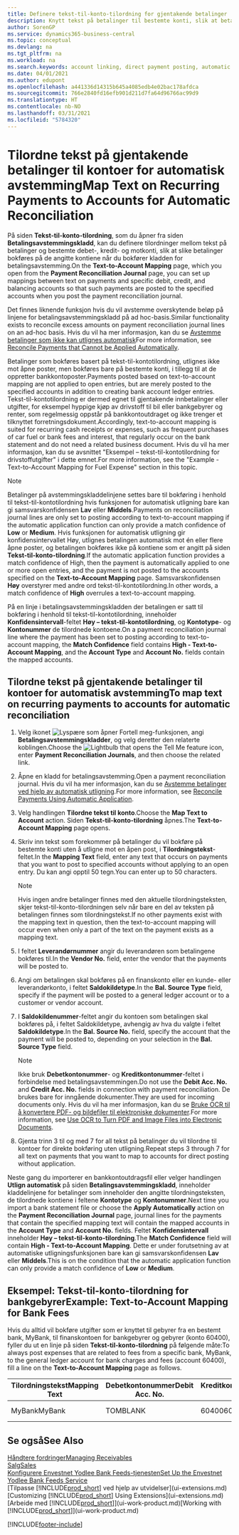 ```yaml
---
title: Definere tekst-til-konto-tilordning for gjentakende betalinger | Microsoft-dokumentasjon
description: Knytt tekst på betalinger til bestemte konti, slik at betalinger bokføres på kontiene når du bokfører betalingsavstemmingskladden.
author: SorenGP
ms.service: dynamics365-business-central
ms.topic: conceptual
ms.devlang: na
ms.tgt_pltfrm: na
ms.workload: na
ms.search.keywords: account linking, direct payment posting, automatic payment processing, reconcile payment, recurring expense, recurring cash receipt
ms.date: 04/01/2021
ms.author: edupont
ms.openlocfilehash: a441336d14315b645a4085edb4e02bac178afdca
ms.sourcegitcommit: 766e2840fd16efb901d211d7fa64d96766ac99d9
ms.translationtype: HT
ms.contentlocale: nb-NO
ms.lasthandoff: 03/31/2021
ms.locfileid: "5784320"
---
```

# <a name="map-text-on-recurring-payments-to-accounts-for-automatic-reconciliation"></a><span data-ttu-id="31734-103">Tilordne tekst på gjentakende betalinger til kontoer for automatisk avstemming</span><span class="sxs-lookup"><span data-stu-id="31734-103">Map Text on Recurring Payments to Accounts for Automatic Reconciliation</span></span>
<span data-ttu-id="31734-104">På siden **Tekst-til-konto-tilordning**, som du åpner fra siden **Betalingsavstemmingskladd**, kan du definere tilordninger mellom tekst på betalinger og bestemte debet-, kredit- og motkonti, slik at slike betalinger bokføres på de angitte kontiene når du bokfører kladden for betalingsavstemming.</span><span class="sxs-lookup"><span data-stu-id="31734-104">On the **Text-to-Account Mapping** page, which you open from the **Payment Reconciliation Journal** page, you can set up mappings between text on payments and specific debit, credit, and balancing accounts so that such payments are posted to the specified accounts when you post the payment reconciliation journal.</span></span>

<span data-ttu-id="31734-105">Det finnes liknende funksjon hvis du vil avstemme overskytende beløp på linjene for betalingsavstemmingskladd på ad hoc-basis.</span><span class="sxs-lookup"><span data-stu-id="31734-105">Similar functionality exists to reconcile excess amounts on payment reconciliation journal lines on an ad-hoc basis.</span></span> <span data-ttu-id="31734-106">Hvis du vil ha mer informasjon, kan du se [Avstemme betalinger som ikke kan utlignes automatisk](receivables-how-reconcile-payments-cannot-apply-auto.md)</span><span class="sxs-lookup"><span data-stu-id="31734-106">For more information, see [Reconcile Payments that Cannot be Applied Automatically](receivables-how-reconcile-payments-cannot-apply-auto.md).</span></span>

<span data-ttu-id="31734-107">Betalinger som bokføres basert på tekst-til-kontotilordning, utlignes ikke mot åpne poster, men bokføres bare på bestemte konti, i tillegg til at de oppretter bankkontoposter.</span><span class="sxs-lookup"><span data-stu-id="31734-107">Payments posted based on text-to-account mapping are not applied to open entries, but are merely posted to the specified accounts in addition to creating bank account ledger entries.</span></span> <span data-ttu-id="31734-108">Tekst-til-kontotilordning er dermed egnet til gjentakende innbetalinger eller utgifter, for eksempel hyppige kjøp av drivstoff til bil eller bankgebyrer og renter, som regelmessig oppstår på bankkontoutdraget og ikke trenger et tilknyttet forretningsdokument.</span><span class="sxs-lookup"><span data-stu-id="31734-108">Accordingly, text-to-account mapping is suited for recurring cash receipts or expenses, such as frequent purchases of car fuel or bank fees and interest, that regularly occur on the bank statement and do not need a related business document.</span></span> <span data-ttu-id="31734-109">Hvis du vil ha mer informasjon, kan du se avsnittet "Eksempel – tekst-til-kontotilordning for drivstoffutgifter" i dette emnet.</span><span class="sxs-lookup"><span data-stu-id="31734-109">For more information, see the "Example - Text-to-Account Mapping for Fuel Expense" section in this topic.</span></span>

> [!NOTE]  
>   <span data-ttu-id="31734-110">Betalinger på avstemmingskladdelinjene settes bare til bokføring i henhold til tekst-til-kontotilordning hvis funksjonen for automatisk utligning bare kan gi samsvarskonfidensen **Lav** eller **Middels**.</span><span class="sxs-lookup"><span data-stu-id="31734-110">Payments on reconciliation journal lines are only set to posting according to text-to-account mapping if the automatic application function can only provide a match confidence of **Low** or **Medium**.</span></span> <span data-ttu-id="31734-111">Hvis funksjonen for automatisk utligning gir konfidensintervallet Høy, utlignes betalingen automatisk mot én eller flere åpne poster, og betalingen bokføres ikke på kontiene som er angitt på siden **Tekst-til-konto-tilordning**.</span><span class="sxs-lookup"><span data-stu-id="31734-111">If the automatic application function provides a match confidence of High, then the payment is automatically applied to one or more open entries, and the payment is not posted to the accounts specified on the **Text-to-Account Mapping** page.</span></span> <span data-ttu-id="31734-112">Samsvarskonfidensen **Høy** overstyrer med andre ord tekst-til-kontotilordning.</span><span class="sxs-lookup"><span data-stu-id="31734-112">In other words, a match confidence of **High** overrules a text-to-account mapping.</span></span>

<span data-ttu-id="31734-113">På en linje i betalingsavstemmingskladden der betalingen er satt til bokføring i henhold til tekst-til-kontotilordning, inneholder **Konfidensintervall**-feltet **Høy – tekst-til-kontotilordning**, og **Kontotype**- og **Kontonummer** de tilordnede kontoene.</span><span class="sxs-lookup"><span data-stu-id="31734-113">On a payment reconciliation journal line where the payment has been set to posting according to text-to-account mapping, the **Match Confidence** field contains **High - Text-to-Account Mapping**, and the **Account Type** and **Account No.** fields contain the mapped accounts.</span></span>

## <a name="to-map-text-on-recurring-payments-to-accounts-for-automatic-reconciliation"></a><span data-ttu-id="31734-114">Tilordne tekst på gjentakende betalinger til kontoer for automatisk avstemming</span><span class="sxs-lookup"><span data-stu-id="31734-114">To map text on recurring payments to accounts for automatic reconciliation</span></span>
1. <span data-ttu-id="31734-115">Velg ikonet ![Lyspære som åpner Fortell meg-funksjonen](media/ui-search/search_small.png "Fortell hva du vil gjøre"), angi **Betalingsavstemmingskladder**, og velg deretter den relaterte koblingen.</span><span class="sxs-lookup"><span data-stu-id="31734-115">Choose the ![Lightbulb that opens the Tell Me feature](media/ui-search/search_small.png "Tell me what you want to do") icon, enter **Payment Reconciliation Journals**, and then choose the related link.</span></span>
2. <span data-ttu-id="31734-116">Åpne en kladd for betalingsavstemming.</span><span class="sxs-lookup"><span data-stu-id="31734-116">Open a payment reconciliation journal.</span></span> <span data-ttu-id="31734-117">Hvis du vil ha mer informasjon, kan du se [Avstemme betalinger ved hjelp av automatisk utligning](receivables-how-reconcile-payments-auto-application.md).</span><span class="sxs-lookup"><span data-stu-id="31734-117">For more information, see [Reconcile Payments Using Automatic Application](receivables-how-reconcile-payments-auto-application.md).</span></span>
3. <span data-ttu-id="31734-118">Velg handlingen **Tilordne tekst til konto**.</span><span class="sxs-lookup"><span data-stu-id="31734-118">Choose the **Map Text to Account** action.</span></span> <span data-ttu-id="31734-119">Siden **Tekst-til-konto-tilordning** åpnes.</span><span class="sxs-lookup"><span data-stu-id="31734-119">The **Text-to-Account Mapping** page opens.</span></span>
4. <span data-ttu-id="31734-120">Skriv inn tekst som forekommer på betalinger du vil bokføre på bestemte konti uten å utligne mot en åpen post, i **Tilordningstekst**-feltet.</span><span class="sxs-lookup"><span data-stu-id="31734-120">In the **Mapping Text** field, enter any text that occurs on payments that you want to post to specified accounts without applying to an open entry.</span></span> <span data-ttu-id="31734-121">Du kan angi opptil 50 tegn.</span><span class="sxs-lookup"><span data-stu-id="31734-121">You can enter up to 50 characters.</span></span>

    > [!NOTE]  
    >   <span data-ttu-id="31734-122">Hvis ingen andre betalinger finnes med den aktuelle tilordningsteksten, skjer tekst-til-konto-tilordningen selv når bare en del av teksten på betalingen finnes som tilordningstekst.</span><span class="sxs-lookup"><span data-stu-id="31734-122">If no other payments exist with the mapping text in question, then the text-to-account mapping will occur even when only a part of the text on the payment exists as a mapping text.</span></span>
5. <span data-ttu-id="31734-123">I feltet **Leverandørnummer** angir du leverandøren som betalingene bokføres til.</span><span class="sxs-lookup"><span data-stu-id="31734-123">In the **Vendor No.** field, enter the vendor that the payments will be posted to.</span></span>
6. <span data-ttu-id="31734-124">Angi om betalingen skal bokføres på en finanskonto eller en kunde- eller leverandørkonto, i feltet **Saldokildetype**.</span><span class="sxs-lookup"><span data-stu-id="31734-124">In the **Bal. Source Type** field, specify if the payment will be posted to a general ledger account or to a customer or vendor account.</span></span>
7. <span data-ttu-id="31734-125">I **Saldokildenummer**-feltet angir du kontoen som betalingen skal bokføres på, i feltet Saldokildetype, avhengig av hva du valgte i feltet **Saldokildetype**.</span><span class="sxs-lookup"><span data-stu-id="31734-125">In the **Bal. Source No.** field, specify the account that the payment will be posted to, depending on your selection in the **Bal. Source Type** field.</span></span>

    > [!NOTE]
    > <span data-ttu-id="31734-126">Ikke bruk **Debetkontonummer**- og **Kreditkontonummer**-feltet i forbindelse med betalingsavstemmingen.</span><span class="sxs-lookup"><span data-stu-id="31734-126">Do not use the **Debit Acc. No.** and **Credit Acc. No.** fields in connection with payment reconciliation.</span></span> <span data-ttu-id="31734-127">De brukes bare for inngående dokumenter.</span><span class="sxs-lookup"><span data-stu-id="31734-127">They are used for incoming documents only.</span></span> <span data-ttu-id="31734-128">Hvis du vil ha mer informasjon, kan du se [Bruke OCR til å konvertere PDF- og bildefiler til elektroniske dokumenter](across-how-use-ocr-pdf-images-files.md).</span><span class="sxs-lookup"><span data-stu-id="31734-128">For more information, see [Use OCR to Turn PDF and Image Files into Electronic Documents](across-how-use-ocr-pdf-images-files.md).</span></span>

8. <span data-ttu-id="31734-129">Gjenta trinn 3 til og med 7 for all tekst på betalinger du vil tilordne til kontoer for direkte bokføring uten utligning.</span><span class="sxs-lookup"><span data-stu-id="31734-129">Repeat steps 3 through 7 for all text on payments that you want to map to accounts for direct posting without application.</span></span>

<span data-ttu-id="31734-130">Neste gang du importerer en bankkontoutdragsfil eller velger handlingen **Utlign automatisk** på siden **Betalingsavstemmingskladd**, inneholder kladdelinjene for betalinger som inneholder den angitte tilordningsteksten, de tilordnede kontiene i feltene **Kontotype** og **Kontonummer**.</span><span class="sxs-lookup"><span data-stu-id="31734-130">Next time you import a bank statement file or choose the **Apply Automatically** action on the **Payment Reconciliation Journal** page, journal lines for the payments that contain the specified mapping text will contain the mapped accounts in the **Account Type** and **Account No.** fields.</span></span> <span data-ttu-id="31734-131">Feltet **Konfidensintervall** inneholder **Høy – tekst-til-konto-tilordning**.</span><span class="sxs-lookup"><span data-stu-id="31734-131">The **Match Confidence** field will contain **High - Text-to-Account Mapping**.</span></span> <span data-ttu-id="31734-132">Dette er under forutsetning av at automatiske utligningsfunksjonen bare kan gi samsvarskonfidensen **Lav** eller **Middels**.</span><span class="sxs-lookup"><span data-stu-id="31734-132">This is on the condition that the automatic application function can only provide a match confidence of **Low** or **Medium**.</span></span>

## <a name="example-text-to-account-mapping-for-bank-fees"></a><span data-ttu-id="31734-133">Eksempel: Tekst-til-konto-tilordning for bankgebyrer</span><span class="sxs-lookup"><span data-stu-id="31734-133">Example: Text-to-Account Mapping for Bank Fees</span></span>

<span data-ttu-id="31734-134">Hvis du alltid vil bokføre utgifter som er knyttet til gebyrer fra en bestemt bank, MyBank, til finanskontoen for bankgebyrer og gebyrer (konto 60400), fyller du ut en linje på siden **Tekst-til-konto-tilordning** på følgende måte:</span><span class="sxs-lookup"><span data-stu-id="31734-134">To always post expenses that are related to fees from a specific bank, MyBank, to the general ledger account for bank charges and fees (account 60400), fill a line on the **Text-to-Account Mapping** page as follows.</span></span>

| <span data-ttu-id="31734-135">Tilordningstekst</span><span class="sxs-lookup"><span data-stu-id="31734-135">Mapping Text</span></span> | <span data-ttu-id="31734-136">Debetkontonummer</span><span class="sxs-lookup"><span data-stu-id="31734-136">Debit Acc. No.</span></span> | <span data-ttu-id="31734-137">Kreditkontonummer</span><span class="sxs-lookup"><span data-stu-id="31734-137">Credit Acc. No.</span></span> | <span data-ttu-id="31734-138">Saldokildetype</span><span class="sxs-lookup"><span data-stu-id="31734-138">Bal. Source Type</span></span> | <span data-ttu-id="31734-139">Saldokildenummer</span><span class="sxs-lookup"><span data-stu-id="31734-139">Bal. Source No.</span></span> |
| --- | --- | --- | --- | --- |
| <span data-ttu-id="31734-140">MyBank</span><span class="sxs-lookup"><span data-stu-id="31734-140">MyBank</span></span> |<span data-ttu-id="31734-141">TOM</span><span class="sxs-lookup"><span data-stu-id="31734-141">BLANK</span></span> |<span data-ttu-id="31734-142">60400</span><span class="sxs-lookup"><span data-stu-id="31734-142">60400</span></span>|<span data-ttu-id="31734-143">Finanskonto</span><span class="sxs-lookup"><span data-stu-id="31734-143">G/L Account</span></span> |<span data-ttu-id="31734-144">TOM</span><span class="sxs-lookup"><span data-stu-id="31734-144">BLANK</span></span> |

## <a name="see-also"></a><span data-ttu-id="31734-145">Se også</span><span class="sxs-lookup"><span data-stu-id="31734-145">See Also</span></span>

[<span data-ttu-id="31734-146">Håndtere fordringer</span><span class="sxs-lookup"><span data-stu-id="31734-146">Managing Receivables</span></span>](receivables-manage-receivables.md)  
[<span data-ttu-id="31734-147">Salg</span><span class="sxs-lookup"><span data-stu-id="31734-147">Sales</span></span>](sales-manage-sales.md)  
[<span data-ttu-id="31734-148">Konfigurere Envestnet Yodlee Bank Feeds-tjenesten</span><span class="sxs-lookup"><span data-stu-id="31734-148">Set Up the Envestnet Yodlee Bank Feeds Service</span></span>](bank-how-setup-bank-statement-service.md)  
<span data-ttu-id="31734-149">[Tilpasse [!INCLUDE[prod_short](includes/prod_short.md)] ved hjelp av utvidelser](ui-extensions.md)</span><span class="sxs-lookup"><span data-stu-id="31734-149">[Customizing [!INCLUDE[prod_short](includes/prod_short.md)] Using Extensions](ui-extensions.md)</span></span>  
<span data-ttu-id="31734-150">[Arbeide med [!INCLUDE[prod_short](includes/prod_short.md)]](ui-work-product.md)</span><span class="sxs-lookup"><span data-stu-id="31734-150">[Working with [!INCLUDE[prod_short](includes/prod_short.md)]](ui-work-product.md)</span></span>


[!INCLUDE[footer-include](includes/footer-banner.md)]